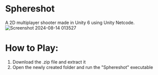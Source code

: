 # Sphereshot
A 2D multiplayer shooter made in Unity 6 using Unity Netcode.
![Screenshot 2024-08-14 013527](https://github.com/user-attachments/assets/238854f1-6217-440f-a986-f111aea9ce26)

# How to Play:
1. Download the .zip file and extract it
2. Open the newly created folder and run the "Sphereshot" executable
